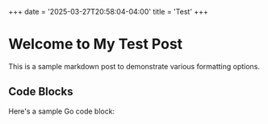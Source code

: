+++
date = '2025-03-27T20:58:04-04:00'
title = 'Test'
+++
# Welcome to My Test Post

This is a sample markdown post to demonstrate various formatting options.

## Code Blocks

Here's a sample Go code block:
